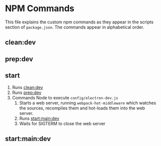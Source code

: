 NPM Commands
============

This file explains the custom npm commands as they appear in the
scripts section of `package.json`. 
The commands appear in alphabetical order.

clean:dev
---------

prep:dev
--------

start
-----
1. Runs [clean:dev](#clean:dev)
1. Runs [prep:dev](#prep:dev)
1. Commands Node to execute `config/electron-dev.js`
    1. Starts a web server, running `webpack-hot-middleware` which
       watches the sources, recompiles them and hot-loads them into
       the web server.
    1. Runs [start:main:dev](#start:main:dev)
    1. Waits for SIGTERM to close the web server

start:main:dev
--------------

